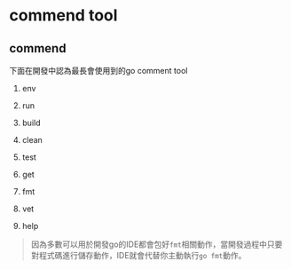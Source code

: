 # commend tool

## commend

下面在開發中認為最長會使用到的go comment tool

1. env

2. run

3. build

4. clean

5. test

6. get

7. fmt

8. vet

9. help

> 因為多數可以用於開發go的IDE都會包好`fmt`相關動作，當開發過程中只要對程式碼進行儲存動作，IDE就會代替你主動執行`go fmt`動作。
